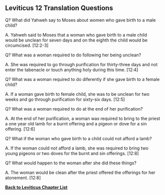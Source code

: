 ## Leviticus 12 Translation Questions ##

Q? What did Yahweh say to Moses about women who gave birth to a male child?

A. Yahweh said to Moses that a woman who gave birth to a male child would be unclean for seven days and on the eighth the child would be circumcised. [12:2-3]

Q? What was a woman required to do following her being unclean?

A. She was required to go through purification for thirty-three days and not enter the tabenacle or touch anything holy during this time. [12:4]

Q? What was a woman required to do diferently if she gave birth to a female child?

A. If a woman gave birth to female child, she was to be unclean for two weeks and go through purification for sixty-six days. [12:5]

Q? What was a woman required to do at the end of her purification?

A. At the end of her purification, a woman was required to bring to the priest a one year old lamb for a burnt offering and a pigeon or dove for a sin offering. [12:6]

Q? What if the woman who gave birth to a child could not afford a lamb?

A. If the woman could not afford a lamb, she was required to bring two young pigeons or two doves for the burnt and sin offerings. [12:8]

Q? What would happen to the woman after she did these things?

A. The woman would be clean after the priest offered the offerings for her atonement. [12:8]

__[Back to Leviticus Chapter List](./)__

